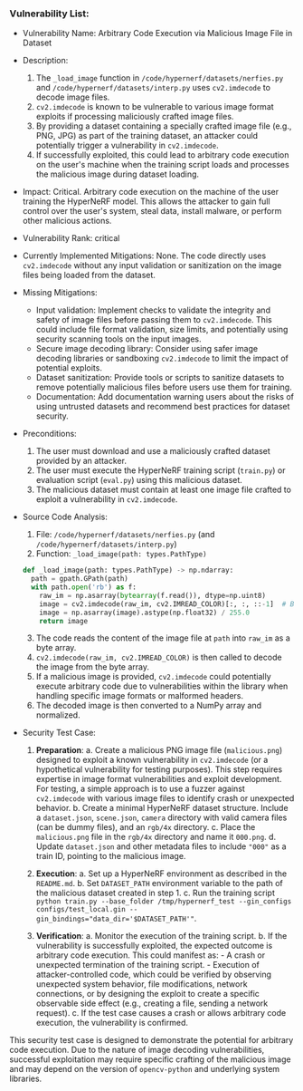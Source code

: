 ### Vulnerability List:

* Vulnerability Name: Arbitrary Code Execution via Malicious Image File in Dataset

* Description:
    1. The `_load_image` function in `/code/hypernerf/datasets/nerfies.py` and `/code/hypernerf/datasets/interp.py` uses `cv2.imdecode` to decode image files.
    2. `cv2.imdecode` is known to be vulnerable to various image format exploits if processing maliciously crafted image files.
    3. By providing a dataset containing a specially crafted image file (e.g., PNG, JPG) as part of the training dataset, an attacker could potentially trigger a vulnerability in `cv2.imdecode`.
    4. If successfully exploited, this could lead to arbitrary code execution on the user's machine when the training script loads and processes the malicious image during dataset loading.

* Impact:
    Critical. Arbitrary code execution on the machine of the user training the HyperNeRF model. This allows the attacker to gain full control over the user's system, steal data, install malware, or perform other malicious actions.

* Vulnerability Rank: critical

* Currently Implemented Mitigations:
    None. The code directly uses `cv2.imdecode` without any input validation or sanitization on the image files being loaded from the dataset.

* Missing Mitigations:
    - Input validation: Implement checks to validate the integrity and safety of image files before passing them to `cv2.imdecode`. This could include file format validation, size limits, and potentially using security scanning tools on the input images.
    - Secure image decoding library: Consider using safer image decoding libraries or sandboxing `cv2.imdecode` to limit the impact of potential exploits.
    - Dataset sanitization: Provide tools or scripts to sanitize datasets to remove potentially malicious files before users use them for training.
    - Documentation: Add documentation warning users about the risks of using untrusted datasets and recommend best practices for dataset security.

* Preconditions:
    1. The user must download and use a maliciously crafted dataset provided by an attacker.
    2. The user must execute the HyperNeRF training script (`train.py`) or evaluation script (`eval.py`) using this malicious dataset.
    3. The malicious dataset must contain at least one image file crafted to exploit a vulnerability in `cv2.imdecode`.

* Source Code Analysis:
    1. File: `/code/hypernerf/datasets/nerfies.py` (and `/code/hypernerf/datasets/interp.py`)
    2. Function: `_load_image(path: types.PathType)`
    ```python
    def _load_image(path: types.PathType) -> np.ndarray:
      path = gpath.GPath(path)
      with path.open('rb') as f:
        raw_im = np.asarray(bytearray(f.read()), dtype=np.uint8)
        image = cv2.imdecode(raw_im, cv2.IMREAD_COLOR)[:, :, ::-1]  # BGR -> RGB
        image = np.asarray(image).astype(np.float32) / 255.0
        return image
    ```
    3. The code reads the content of the image file at `path` into `raw_im` as a byte array.
    4. `cv2.imdecode(raw_im, cv2.IMREAD_COLOR)` is then called to decode the image from the byte array.
    5. If a malicious image is provided, `cv2.imdecode` could potentially execute arbitrary code due to vulnerabilities within the library when handling specific image formats or malformed headers.
    6. The decoded image is then converted to a NumPy array and normalized.

* Security Test Case:
    1. **Preparation**:
        a. Create a malicious PNG image file (`malicious.png`) designed to exploit a known vulnerability in `cv2.imdecode` (or a hypothetical vulnerability for testing purposes). This step requires expertise in image format vulnerabilities and exploit development. For testing, a simple approach is to use a fuzzer against `cv2.imdecode` with various image files to identify crash or unexpected behavior.
        b. Create a minimal HyperNeRF dataset structure. Include a `dataset.json`, `scene.json`, `camera` directory with valid camera files (can be dummy files), and an `rgb/4x` directory.
        c. Place the `malicious.png` file in the `rgb/4x` directory and name it `000.png`.
        d. Update `dataset.json` and other metadata files to include `"000"` as a train ID, pointing to the malicious image.

    2. **Execution**:
        a. Set up a HyperNeRF environment as described in the `README.md`.
        b. Set `DATASET_PATH` environment variable to the path of the malicious dataset created in step 1.
        c. Run the training script `python train.py --base_folder /tmp/hypernerf_test --gin_configs configs/test_local.gin --gin_bindings="data_dir='$DATASET_PATH'"`.

    3. **Verification**:
        a. Monitor the execution of the training script.
        b. If the vulnerability is successfully exploited, the expected outcome is arbitrary code execution. This could manifest as:
            - A crash or unexpected termination of the training script.
            - Execution of attacker-controlled code, which could be verified by observing unexpected system behavior, file modifications, network connections, or by designing the exploit to create a specific observable side effect (e.g., creating a file, sending a network request).
        c. If the test case causes a crash or allows arbitrary code execution, the vulnerability is confirmed.

This security test case is designed to demonstrate the potential for arbitrary code execution. Due to the nature of image decoding vulnerabilities, successful exploitation may require specific crafting of the malicious image and may depend on the version of `opencv-python` and underlying system libraries.